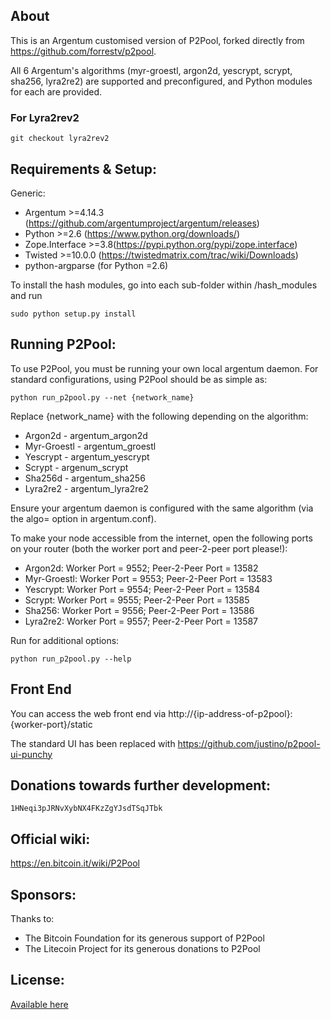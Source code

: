 About
-------------------------
This is an Argentum customised version of P2Pool, forked directly from https://github.com/forrestv/p2pool.

All 6 Argentum's algorithms (myr-groestl, argon2d, yescrypt, scrypt, sha256, lyra2re2) are supported and preconfigured, and Python modules for each are provided.

### For Lyra2rev2

	git checkout lyra2rev2

Requirements & Setup:
-------------------------
Generic:
* Argentum >=4.14.3 (https://github.com/argentumproject/argentum/releases)
* Python >=2.6 (https://www.python.org/downloads/)
* Zope.Interface >=3.8(https://pypi.python.org/pypi/zope.interface)
* Twisted >=10.0.0 (https://twistedmatrix.com/trac/wiki/Downloads)
* python-argparse (for Python =2.6)

To install the hash modules, go into each sub-folder within /hash_modules and run

    sudo python setup.py install

	
Running P2Pool:
-------------------------
To use P2Pool, you must be running your own local argentum daemon. For standard
configurations, using P2Pool should be as simple as:

    python run_p2pool.py --net {network_name}

Replace {network_name} with the following depending on the algorithm:

* Argon2d - argentum_argon2d
* Myr-Groestl - argentum_groestl
* Yescrypt - argentum_yescrypt
* Scrypt - argenum_scrypt
* Sha256d - argentum_sha256
* Lyra2re2 - argentum_lyra2re2

Ensure your argentum daemon is configured with the same algorithm (via the algo= option in argentum.conf).

To make your node accessible from the internet, open the following ports on your router (both the worker port and peer-2-peer port please!):

* Argon2d: Worker Port = 9552; Peer-2-Peer Port = 13582
* Myr-Groestl: Worker Port = 9553; Peer-2-Peer Port = 13583
* Yescrypt: Worker Port = 9554; Peer-2-Peer Port = 13584
* Scrypt: Worker Port = 9555; Peer-2-Peer Port = 13585
* Sha256: Worker Port = 9556; Peer-2-Peer Port = 13586
* Lyra2re2: Worker Port = 9557; Peer-2-Peer Port = 13587

Run for additional options:

    python run_p2pool.py --help

Front End
-------------------------
You can access the web front end via http://{ip-address-of-p2pool}:{worker-port}/static

The standard UI has been replaced with https://github.com/justino/p2pool-ui-punchy

Donations towards further development:
-------------------------
    1HNeqi3pJRNvXybNX4FKzZgYJsdTSqJTbk

Official wiki:
-------------------------
https://en.bitcoin.it/wiki/P2Pool

Sponsors:
-------------------------
Thanks to:

* The Bitcoin Foundation for its generous support of P2Pool
* The Litecoin Project for its generous donations to P2Pool

License:
-------------------------
[Available here](LICENSE)


